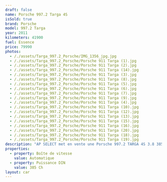 ```yaml
---
draft: false
name: Porsche 997.2 Targa 4S
isSold: true
brand: Porsche
model: 997.2 Targa
year: 2011
kilometers: 41900
fuel: Essence
price: 79990
photos:
  - /./assets/Targa_997.2_Porsche/IMG_1356_jpg.jpg
  - /./assets/Targa_997.2_Porsche/Porsche 911 Targa (1).jpg
  - /./assets/Targa_997.2_Porsche/Porsche 911 Targa (2).jpg
  - /./assets/Targa_997.2_Porsche/Porsche 911 Targa (14).jpg
  - /./assets/Targa_997.2_Porsche/Porsche 911 Targa (3).jpg
  - /./assets/Targa_997.2_Porsche/Porsche 911 Targa (8).jpg
  - /./assets/Targa_997.2_Porsche/Porsche 911 Targa (5).jpg
  - /./assets/Targa_997.2_Porsche/Porsche 911 Targa (6).jpg
  - /./assets/Targa_997.2_Porsche/Porsche 911 Targa (7).jpg
  - /./assets/Targa_997.2_Porsche/Porsche 911 Targa (9).jpg
  - /./assets/Targa_997.2_Porsche/Porsche 911 Targa (4).jpg
  - /./assets/Targa_997.2_Porsche/Porsche 911 Targa (10).jpg
  - /./assets/Targa_997.2_Porsche/Porsche 911 Targa (12).jpg
  - /./assets/Targa_997.2_Porsche/Porsche 911 Targa (13).jpg
  - /./assets/Targa_997.2_Porsche/Porsche 911 Targa (15).jpg
  - /./assets/Targa_997.2_Porsche/Porsche 911 Targa (16).jpg
  - /./assets/Targa_997.2_Porsche/Porsche 911 Targa (20).jpg
  - /./assets/Targa_997.2_Porsche/Porsche 911 Targa (18).jpg
  - /./assets/Targa_997.2_Porsche/Porsche 911 Targa (19).jpg
description: "AP SELECT met en vente une Porsche 997.2 TARGA 4S 3.8 385cv PDK phase 2.\nModèle du 10/2011 avec 41900km.\n\nCouleur Blanc Carrara metallic, intérieur cuir entendu noir et surpiqûres grise.\n\nCarte grise française \U0001F1EB\U0001F1F7\n\nLe véhicule est en parfait état avec carnet complet et historique suivi.\n\nVendu avec une garantie complète 6 mois\n\nLes pneus et freins sont récents, aucun frais a prévoir.\nUn jeu de jantes 19 pouces Porsche avec pneus hiver sont fournies avec le véhicule.\n\nDernière révision au 01/2024 à 39000km.\n\nÉquipements et options :\n- Boîte PDK\n- Volant sport +\n- Échappement sport piloté avec valves\n- Freinage sport étriers rouge\n- Pack Chrono plus\n- Suspensions PASM+\n- Jantes 19\" techart\n- Intérieur Cuir entendu\n- Sièges confort chauffants\n- Pack intérieur full cuir avec dossiers de sièges\n- Phares PDLS +\n- Phares Xénon +\n- Projecteurs de jour à LED\n- Fond de compteur blanc\n- Régulateur de vitesse\n- Aide au stationnement AR\n- Affichage multifonctions plus\n- Climatisation\n- Éclairage et essuie-glaces automatique\n- Rétroviseurs électriques et chauffants\n- Rétroviseurs int / ext Electrochrome\n- Éclairage d’ambiance\n\nDisponible et visible sur RDV pour acheteur sérieux.\n\nPossibilité d'une garantie 3, 6 ou 12 mois en supplément.\n\nRéalisation des démarches d'immatriculation.\n\nAP SELECT c'est des solutions de courtage et conciergerie sur mesure pour profiter librement de sa passion et de son patrimoine.\n\nPrenez le volant, AP SELECT s'occupe du reste."
properties:
  - property: Boîte de vitesse
    value: Automatique
  - property: Puissance DIN
    value: 385 Ch
layout: car
---
```


